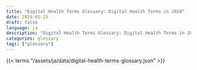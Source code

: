```yaml
---
title: "Digital Health Terms Glossary: Digital Health Terms in 2024"  
date: 2024-02-25
draft: false
language: ja
description: "Digital Health Terms Glossary: Digital Health Terms in 2024 | Digital Health Terms Glossary"
categories: glossary
tags: ["glossary"]
---
```


{{< terms "/assets/ja/data/digital-health-terms-glossary.json" >}}